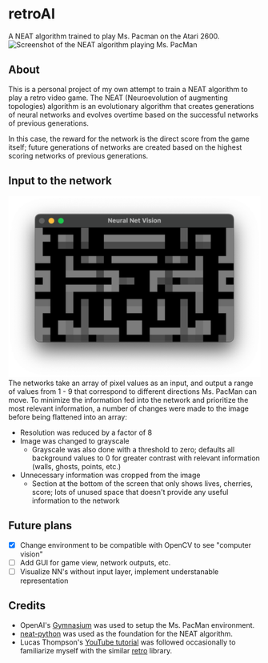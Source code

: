 # retroAI
A NEAT algorithm trained to play Ms. Pacman on the Atari 2600.
![Screenshot of the NEAT algorithm playing Ms. PacMan](https://i.imgur.com/aEMeYmZ.png)
## About
This is a personal project of my own attempt to train a NEAT algorithm to play a retro video game. The NEAT (Neuroevolution of augmenting topologies) algorithm is an evolutionary algorithm that creates generations of neural networks and evolves overtime based on the successful networks of previous generations.

In this case, the reward for the network is the direct score from the game itself; future generations of networks are created based on the highest scoring networks of previous generations.
## Input to the network
![Screenshot of the input that the neural net takes in (before being flattened)](/images/neuralnetvision.png)
The networks take an array of pixel values as an input, and output a range of values from 1 - 9 that correspond to different directions Ms. PacMan can move. To minimize the information fed into the network and prioritize the most relevant information, a number of changes were made to the image before being flattened into an array:
* Resolution was reduced by a factor of 8
* Image was changed to grayscale
  - Grayscale was also done with a threshold to zero; defaults all background values to 0 for greater contrast with relevant information (walls, ghosts, points, etc.)
* Unnecessary information was cropped from the image
  - Section at the bottom of the screen that only shows lives, cherries, score; lots of unused space that doesn't provide any useful information to the network


## Future plans
- [x] Change environment to be compatible with OpenCV to see "computer vision"
- [ ] Add GUI for game view, network outputs, etc.
- [ ] Visualize NN's without input layer, implement understanable representation

## Credits
* OpenAI's [Gymnasium](https://github.com/Farama-Foundation/Gymnasium) was used to setup the Ms. PacMan environment.
* [neat-python](https://github.com/CodeReclaimers/neat-python) was used as the foundation for the NEAT algorithm.
* Lucas Thompson's [YouTube tutorial](https://www.youtube.com/playlist?list=PLTWFMbPFsvz3CeozHfeuJIXWAJMkPtAdS) was followed occasionally to familiarize myself with the similar [retro](https://github.com/openai/retro) library.